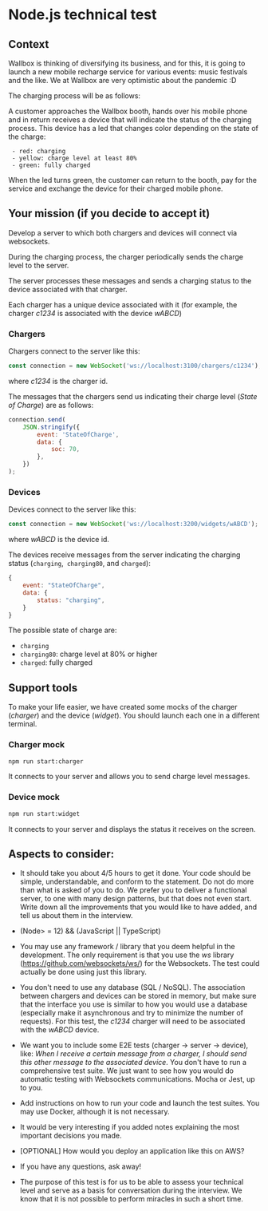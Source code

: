 # Node.js technical test

## Context

Wallbox is thinking of diversifying its business, and for this, it is going to launch a new mobile recharge service for various events: music festivals and the like. We at Wallbox are very optimistic about the pandemic :D

The charging process will be as follows:

A customer approaches the Wallbox booth, hands over his mobile phone and in return receives a device that will indicate the status of the charging process. This device has a led that changes color depending on the state of the charge:

     - red: charging
     - yellow: charge level at least 80%
     - green: fully charged

When the led turns green, the customer can return to the booth, pay for the service and exchange the device for their charged mobile phone.

## Your mission (if you decide to accept it)

Develop a server to which both chargers and devices will connect via websockets.

During the charging process, the charger periodically sends the charge level to the server.

The server processes these messages and sends a charging status to the device associated with that charger.

Each charger has a unique device associated with it (for example, the charger _c1234_ is associated with the device _wABCD_)

### Chargers

Chargers connect to the server like this:

```javascript
const connection = new WebSocket('ws://localhost:3100/chargers/c1234');
```

where _c1234_ is the charger id.

The messages that the chargers send us indicating their charge level (_State of Charge_) are as follows:

```javascript
connection.send(
	JSON.stringify({
		event: 'StateOfCharge',
		data: {
			soc: 70,
		},
	})
);
```

### Devices

Devices connect to the server like this:

```javascript
const connection = new WebSocket('ws://localhost:3200/widgets/wABCD');
```

where _wABCD_ is the device id.

The devices receive messages from the server indicating the charging status (`charging`,` charging80`, and `charged`):

```javascript
{
    event: "StateOfCharge",
    data: {
        status: "charging",
    }
}
```

The possible state of charge are:

- `charging`
- `charging80`: charge level at 80% or higher
- `charged`: fully charged

## Support tools

To make your life easier, we have created some mocks of the charger (_charger_) and the device (_widget_). You should launch each one in a different terminal.

### Charger mock

```bash
npm run start:charger
```

It connects to your server and allows you to send charge level messages.

### Device mock

```bash
npm run start:widget
```

It connects to your server and displays the status it receives on the screen.

## Aspects to consider:

- It should take you about 4/5 hours to get it done. Your code should be simple, understandable, and conform to the statement. Do not do more than what is asked of you to do. We prefer you to deliver a functional server, to one with many design patterns, but that does not even start. Write down all the improvements that you would like to have added, and tell us about them in the interview.

- (Node> = 12) && (JavaScript || TypeScript)

- You may use any framework / library that you deem helpful in the development. The only requirement is that you use the _ws_ library (https://github.com/websockets/ws/) for the Websockets. The test could actually be done using just this library.

- You don't need to use any database (SQL / NoSQL). The association between chargers and devices can be stored in memory, but make sure that the interface you use is similar to how you would use a database (especially make it asynchronous and try to minimize the number of requests). For this test, the _c1234_ charger will need to be associated with the _wABCD_ device.

- We want you to include some E2E tests (charger -> server -> device), like: _When I receive a certain message from a charger, I should send this other message to the associated device_. You don't have to run a comprehensive test suite. We just want to see how you would do automatic testing with Websockets communications. Mocha or Jest, up to you.

- Add instructions on how to run your code and launch the test suites. You may use Docker, although it is not necessary.

- It would be very interesting if you added notes explaining the most important decisions you made.

- [OPTIONAL] How would you deploy an application like this on AWS?

- If you have any questions, ask away!

- The purpose of this test is for us to be able to assess your technical level and serve as a basis for conversation during the interview. We know that it is not possible to perform miracles in such a short time.
